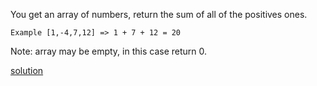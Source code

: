 You get an array of numbers, return the sum of all of the positives ones.

    Example [1,-4,7,12] => 1 + 7 + 12 = 20

Note: array may be empty, in this case return 0.

[solution](../solution/Sum\%20of\%20positive.js)